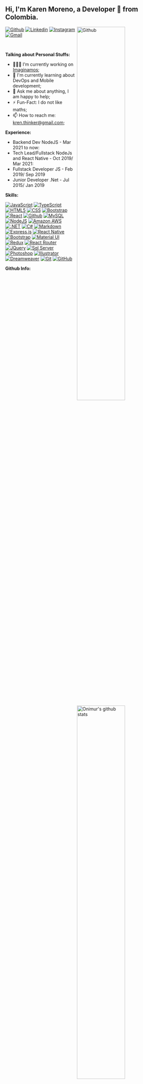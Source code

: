 <!-- Your title -->
## Hi, I'm Karen Moreno, a Developer 🚀 from Colombia.


<!-- Any image aligned to the right. Beware the width -->
<img width="55%" align="right" alt="Github" src="https://cdn.sparkfun.com/assets/home_page_posts/1/4/7/0/femalecodertocat.png" />

<!-- Your badges
You can use the website to generate badges: https://shields.io/
-->
[![Github](https://img.shields.io/badge/-Github-000?style=flat&logo=Github&logoColor=white)](https://github.com/kremvalo)
[![Linkedin](https://img.shields.io/badge/-LinkedIn-blue?style=flat&logo=Linkedin&logoColor=white)](https://www.linkedin.com/in/karen-moreno-arevalo-447a8962/)
[![Instagram](https://img.shields.io/badge/-Instagram-c13584?style=flat&labelColor=c13584&logo=instagram&logoColor=white)](https://www.instagram.com/kremvalo/)
[![Gmail](https://img.shields.io/badge/-Gmail-c14438?style=flat&logo=Gmail&logoColor=white)](mailto:kren.thinker@gmail.com)

&nbsp;

<!-- Talking about you -->
**Talking about Personal Stuffs:**

- 👨🏽‍💻 I’m currently working on [Imaginamos](https://www.imaginamos.com);
- 🌱 I'm currently learning about DevOps and Mobile development; 
- 💬 Ask me about anything, I am happy to help;
- ⚡️ Fun-Fact: I do not like maths;
- 📫 How to reach me: kren.thinker@gmail.com;

**Experience:**

- Backend Dev NodeJS - Mar 2021 to now: 
- Tech Lead/Fullstack NodeJs and React Native - Oct 2019/ Mar 2021: 
- Fullstack Developer JS - Feb 2019/ Sep 2019 
- Junior Developer .Net - Jul 2015/ Jan 2019

**Skills:** 

[![JavaScript](https://img.shields.io/badge/JavaScript-F7DF1E?style=for-the-badge&logo=javascript&logoColor=black)]()
[![TypeScript](https://img.shields.io/badge/TypeScript-007ACC?style=for-the-badge&logo=typescript&logoColor=white)]()
[![HTML5](https://img.shields.io/badge/HTML-239120?style=for-the-badge&logo=html5&logoColor=white)](https://developer.mozilla.org/es/docs/Web/HTML)
[![CSS](https://img.shields.io/badge/CSS-239120?&style=for-the-badge&logo=css3&logoColor=white)]()
[![Bootstrap](https://img.shields.io/badge/-Bootstrap-563D7C?style=flat-square&logo=bootstrap&link=https://github.com/LuizCarlosAbbott/)]()
[![React](https://img.shields.io/badge/React-20232A?style=for-the-badge&logo=react&logoColor=61DAFB)]()
[![Github](https://img.shields.io/badge/GitHub-100000?style=for-the-badge&logo=github&logoColor=white)](https://github.com/)
[![MySQL](https://img.shields.io/badge/MySQL-00000F?style=for-the-badge&logo=mysql&logoColor=white)](https://www.mysql.com/)
[![NodeJS](https://img.shields.io/badge/Node.js-43853D?style=for-the-badge&logo=node.js&logoColor=white)]()
[![Amazon AWS](https://img.shields.io/badge/Amazon_AWS-232F3E?style=for-the-badge&logo=amazon-aws&logoColor=white)](https://aws.amazon.com/es/)
[![.NET](https://img.shields.io/badge/.NET-5C2D91?style=for-the-badge&logo=.net&logoColor=white)](https://dotnet.microsoft.com)
[![C#](https://img.shields.io/badge/C%23-239120?style=for-the-badge&logo=c-sharp&logoColor=white)]()
[![Markdown](https://img.shields.io/badge/Markdown-000000?style=for-the-badge&logo=markdown&logoColor=white)]()
[![Express.js](https://img.shields.io/badge/Express.js-404D59?style=for-the-badge)]()
[![React Native](https://img.shields.io/badge/React_Native-20232A?style=for-the-badge&logo=react&logoColor=61DAFB)]()
[![Bootstrap](https://img.shields.io/badge/Bootstrap-563D7C?style=for-the-badge&logo=bootstrap&logoColor=white)]()
[![Material UI](https://img.shields.io/badge/Material--UI-0081CB?style=for-the-badge&logo=material-ui&logoColor=white)]()
[![Redux](https://img.shields.io/badge/Redux-593D88?style=for-the-badge&logo=redux&logoColor=white)]()
[![React Router](https://img.shields.io/badge/React_Router-CA4245?style=for-the-badge&logo=react-router&logoColor=white)]()
[![JQuery](https://img.shields.io/badge/jQuery-0769AD?style=for-the-badge&logo=jquery&logoColor=white)]()
[![Sql Server](https://img.shields.io/badge/Microsoft_SQL_Server-CC2927?style=for-the-badge&logo=microsoft-sql-server&logoColor=white)]()
[![Photoshop](https://aleen42.github.io/badges/src/photoshop.svg)]()
[![Illustrator](https://aleen42.github.io/badges/src/illustrator.svg)]()
[![Dreamweaver](https://aleen42.github.io/badges/src/dreamweaver.svg)]()
[![Git](https://img.shields.io/badge/-Git-black?style=flat-square&logo=git&link=https://git-scm.com/)](https://git-scm.com/)
[![GitHub](https://img.shields.io/badge/-GitHub-181717?style=flat-square&logo=github&link=https://github.com/)](https://github.com/)



**Github Info:** 
<!-- Your github readme stats
You can use this api: https://github.com/anuraghazra/github-readme-stats
-->
<p>
  <a href="https://github.com/onimur/handle-path-oz">
    <img width="55%" align="right" alt="Onimur's github stats" src="https://github-readme-stats.vercel.app/api?username=kremvalo&show_icons=true&hide_border=true"/>
    <img
    align="left"
    height="270em"
    alt="kremvalo"
    src="https://github-readme-stats.vercel.app/api/top-langs/?username=kremvalo&theme=buefy&title_color=3081EC&icon_color=FFA500&text_color=000000&bg_color=FFFFFF&hide_border=true"
  />
  </a>
  <!-- Your languages and tools. Be careful with the alignment. 
  You can use this sites to get logos: https://www.vectorlogo.zone or https://simpleicons.org/
  -->
 
</p>


